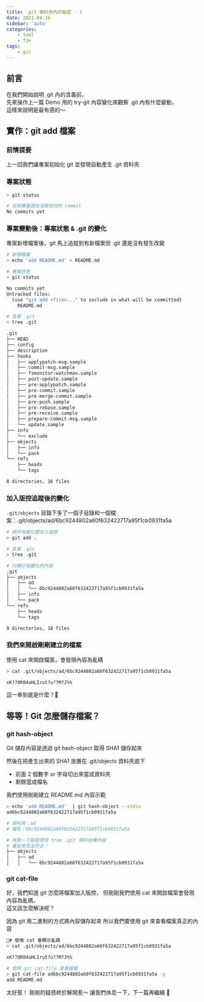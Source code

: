 ```yaml
---
title: .git 資料夾內的秘密 - 1
date: 2021-04-16
sidebar: 'auto'
categories:
    - tool
    - f2e
tags:
    - git
---
```


## 前言

在我們開始說明 .git 內的含義前，<br>
先來操作上一篇 Demo 用的 try-git 內容變化來觀察 .git 內有什麼變動，<br>
這樣來說明是最有感的～

## 實作：git add 檔案

### 前情提要

上一回我們讓專案初始化 git 並發現自動產生 .git 資料夾

### 專案狀態

```bash
> git status

# 目前專案還有沒做任何的 commit
No commits yet
```

### 專案變動後：專案狀態 & .git 的變化

專案新增檔案後，git 馬上追蹤到有新檔案但 .git 還是沒有發生改變

```bash
# 新增檔案
> echo 'add README.md' > README.md

# 專案狀態
> git status

No commits yet
Untracked files:
  (use "git add <file>..." to include in what will be committed)
	README.md

# 查看 .git
> tree .git

.git
├── HEAD
├── config
├── description
├── hooks
│   ├── applypatch-msg.sample
│   ├── commit-msg.sample
│   ├── fsmonitor-watchman.sample
│   ├── post-update.sample
│   ├── pre-applypatch.sample
│   ├── pre-commit.sample
│   ├── pre-merge-commit.sample
│   ├── pre-push.sample
│   ├── pre-rebase.sample
│   ├── pre-receive.sample
│   ├── prepare-commit-msg.sample
│   └── update.sample
├── info
│   └── exclude
├── objects
│   ├── info
│   └── pack
└── refs
    ├── heads
    └── tags

8 directories, 16 files
```

### 加入版控追蹤後的變化

`.git/objects` 目錄下多了一個子目錄和一個檔案：.git/objects/ad/6bc9244802a60f632422717a95f1cb0931fa5a

```bash
# 將所有變化都加入版控
> git add .

# 查看 .git
> tree .git

# 只顯示有變化的內容
.git
├── objects
│   ├── ad
│   │   └── 6bc9244802a60f632422717a95f1cb0931fa5a
│   ├── info
│   └── pack
└── refs
    ├── heads
    └── tags

9 directories, 18 files
```

### 我們來開啟剛剛建立的檔案

使用 cat 來開啟檔案，會發現內容為亂碼

```bash
> cat .git/objects/ad/6bc9244802a60f632422717a95f1cb0931fa5a

xK??OR04aHLIrut?u??M?J%%
```

這一串到底是什麼？🧐

## 等等！Git 怎麼儲存檔案？

### git hash-object

Git 儲存內容是透過 git hash-object 取得 SHA1 儲存起來<br>

然後在把產生出來的 SHA1 放置在 .git/objects 資料夾底下<br>

-   前面 2 個數字 or 字母切出來當成資料夾
-   剩餘當成檔名

我們使用剛剛建立 README.md 內容示範

```bash
> echo 'add README.md'  | git hash-object --stdin
ad6bc9244802a60f632422717a95f1cb0931fa5a

# 資料夾：ad
# 檔名：6bc9244802a60f632422717a95f1cb0931fa5a

# 核對一下剛剛使用 tree .git 資料結構內容
# 看起來完全符合！
├── objects
│   ├── ad
│   │   └── 6bc9244802a60f632422717a95f1cb0931fa5a
```

### git cat-file

好，我們知道 git 怎麼將檔案加入版控，
但剛剛我們使用 cat 來開啟檔案會發現內容為亂碼，<br>
這又該怎麼解決呢？

因為 git 用二進制的方式將內容儲存起來
所以我們要使用 git 來查看檔案真正的內容

```bash
# 使用 cat 會顯示亂碼
> cat .git/objects/ad/6bc9244802a60f632422717a95f1cb0931fa5a

xK??OR04aHLIrut?u??M?J%%

# 使用 git cat-file 查看檔案
> git cat-file ad6bc9244802a60f632422717a95f1cb0931fa5a -p
add README.md
```

太好惹！
剛剛的疑惑終於解開惹～
讓我們休息一下，下一篇再繼續 🌝
